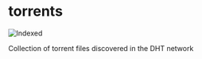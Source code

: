 torrents 
========
![Indexed](https://img.shields.io/badge/indexed-160101-blue)

Collection of torrent files discovered in the DHT network

